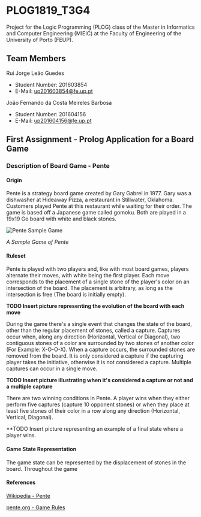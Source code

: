 # PLOG1819_T3G4

Project for the Logic Programming (PLOG) class of the Master in Informatics and Computer Engineering (MIEIC) at the Faculty of Engineering of the University of Porto (FEUP). 

## Team Members 

Rui Jorge Leão Guedes
* Student Number: 201603854
* E-Mail: up201603854@fe.up.pt

João Fernando da Costa Meireles Barbosa
* Student Number: 201604156
* E-Mail: up201604156@fe.up.pt

## First Assignment - Prolog Application for a Board Game

### Description of Board Game - Pente

#### Origin
Pente is a strategy board game created by Gary Gabrel in 1977. Gary was a dishwasher at Hideaway Pizza, a restaurant in Stillwater, Oklahoma. Customers played Pente at this restaurant while waiting for their order. The game is based off a Japanese game called gomoku. Both are played in a 19x19 Go board with white and black stones.

![Pente Sample Game](https://upload.wikimedia.org/wikipedia/en/3/3f/Pente.jpg)

*A Sample Game of Pente*

#### Ruleset
Pente is played with two players and, like with most board games, players alternate their moves, with white being the first player. Each move corresponds to the placement of a single stone of the player's color on an intersection of the board. The placement is arbitrary, as long as the intersection is free (The board is initially empty).

**TODO Insert picture representing the evolution of the board with each move**

During the game there's a single event that changes the state of the board, other than the regular placement of stones, called a capture. Captures occur when, along any direction (Horizontal, Vertical or Diagonal), two contiguous stones of a color are surrounded by two stones of another color (For Example: X-O-O-X). When a capture occurs, the surrounded stones are removed from the board. It is only considered a capture if the capturing player takes the initiative, otherwise it is not considered a capture. Multiple captures can occur in a single move.

**TODO Insert picture illustrating when it's considered a capture or not and a multiple capture**

There are two winning conditions in Pente. A player wins when they either perform five captures (capture 10 opponent stones) or when they place at least five stones of their color in a row along any direction (Horizontal, Vertical, Diagonal).

**TODO Insert picture representing an example of a final state where a player wins.

#### Game State Representation
The game state can be represented by the displacement of stones in the board. Throughout the game

#### References
[Wikipedia - Pente](https://en.wikipedia.org/wiki/Pente)

[pente.org - Game Rules](https://pente.org/help/helpWindow.jsp?file=playGameRules)
